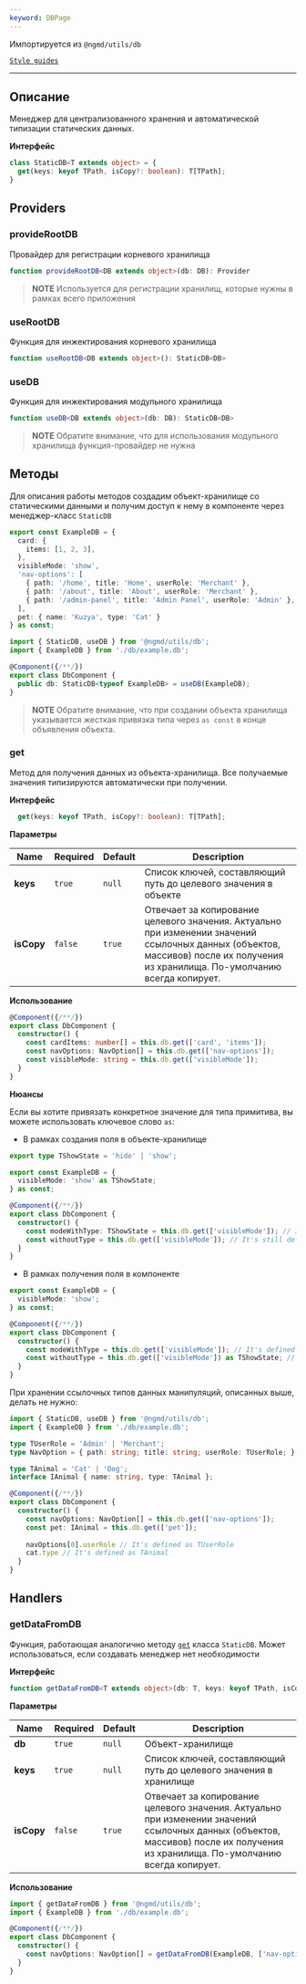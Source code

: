 ```yaml
---
keyword: DBPage
---
```


Импортируется из `@ngmd/utils/db`

[`Style guides`](/getting-started/style-guides#db)

---

## Описание

Менеджер для централизованного хранения и автоматической типизации статических данных.

**Интерфейс**

```ts
class StaticDB<T extends object> = {
  get(keys: keyof TPath, isCopy?: boolean): T[TPath];
}
```

## Providers

### provideRootDB

Провайдер для регистрации корневого хранилища

```ts
function provideRootDB<DB extends object>(db: DB): Provider
```

> **NOTE**
> Используется для регистрации хранилищ, которые нужны в рамках всего приложения 

### useRootDB

Функция для инжектирования корневого хранилища

```ts
function useRootDB<DB extends object>(): StaticDB<DB>
```

### useDB

Функция для инжектирования модульного хранилища

```ts
function useDB<DB extends object>(db: DB): StaticDB<DB>
```

> **NOTE**
> Обратите внимание, что для использования модульного хранилища функция-провайдер не нужна

## Методы

Для описания работы методов создадим объект-хранилище со статическими данными и получим доступ к нему в компоненте через менеджер-класс `StaticDB`


```ts name="example.db.ts" group="example-db" {12}
export const ExampleDB = {
  card: {
    items: [1, 2, 3],
  },
  visibleMode: 'show',
  'nav-options': [ 
    { path: '/home', title: 'Home', userRole: 'Merchant' },
    { path: '/about', title: 'About', userRole: 'Merchant' },
    { path: '/admin-panel', title: 'Admin Panel', userRole: 'Admin' },
  ],
  pet: { name: 'Kuzya', type: 'Cat' }
} as const;
```

```ts name="db.component.ts" group="example-db" {6}
import { StaticDB, useDB } from '@ngmd/utils/db';
import { ExampleDB } from './db/example.db';

@Component({/**/})
export class DbComponent {
  public db: StaticDB<typeof ExampleDB> = useDB(ExampleDB);
}
```

>**NOTE**
> Обратите внимание, что при создании объекта хранилища указывается жесткая привязка типа через `as const` в конце объявления объекта.


### get

Метод для получения данных из объекта-хранилища. Все получаемые значения типизируются автоматически при получении.

**Интерфейс**

```ts
  get(keys: keyof TPath, isCopy?: boolean): T[TPath];
```


**Параметры**

| Name | Required | Default | Description |
|----------|----------|----------|----------|
| **keys** | `true` | `null` | Список ключей, составляющий путь до целевого значения в объекте |
| **isCopy** | `false` | `true` | Отвечает за копирование целевого значения. Актуально при изменении значений ссылочных данных (объектов, массивов) после их получения из хранилища. По-умолчанию всегда копирует. |

**Использование**

```ts
@Component({/**/})
export class DbComponent {
  constructor() {
    const cardItems: number[] = this.db.get(['card', 'items']);
    const navOptions: NavOption[] = this.db.get(['nav-options']);
    const visibleMode: string = this.db.get(['visibleMode']);
  }
}
```

**Нюансы**

Если вы хотите привязать конкретное значение для типа примитива, вы можете использовать ключевое слово `as`:

- В рамках создания поля в объекте-хранилище

```ts name="example.db.ts" group="as-object-example" {1,4}
export type TShowState = 'hide' | 'show';

export const ExampleDB = {
  visibleMode: 'show' as TShowState;
} as const;
```

```ts name="db.component.ts" group="as-object-example"
@Component({/**/})
export class DbComponent {
  constructor() {
    const modeWithType: TShowState = this.db.get(['visibleMode']); // It's defined as TShowState.
    const withoutType = this.db.get(['visibleMode']); // It's still defined as TShowState.
  }
}
```

- В рамках получения поля в компоненте

```ts name="example.db.ts" group="as-component-example" {2}
export const ExampleDB = {
  visibleMode: 'show';
} as const;
```

```ts name="db.component.ts" group="as-component-example"
@Component({/**/})
export class DbComponent {
  constructor() {
    const modeWithType = this.db.get(['visibleMode']); // It's defined as 'show', because using "as const" in db file.
    const withoutType = this.db.get(['visibleMode']) as TShowState; // It's defined as TShowState.
  }
}
```


При хранении ссылочных типов данных манипуляций, описанных выше, делать не нужно:


```ts name="db.component.ts" group="object-example"
import { StaticDB, useDB } from '@ngmd/utils/db';
import { ExampleDB } from './db/example.db';

type TUserRole = 'Admin' | 'Merchant';
type NavOption = { path: string; title: string; userRole: TUserRole; };

type TAnimal = 'Cat' | 'Dog';
interface IAnimal { name: string, type: TAnimal };

@Component({/**/})
export class DbComponent {
  constructor() {
    const navOptions: NavOption[] = this.db.get(['nav-options']);
    const pet: IAnimal = this.db.get(['pet']);
    
    navOptions[0].userRole // It's defined as TUserRole
    cat.type // It's defined as TAnimal
  }
}
```

## Handlers

### getDataFromDB

Функция, работающая аналогично методу [`get`](/db#get) класса `StaticDB`. Может использоваться, если создавать менеджер нет необходимости

**Интерфейс**

```ts
function getDataFromDB<T extends object>(db: T, keys: keyof TPath, isCopy?: boolean): T[TPath];
```

**Параметры**

| Name | Required | Default | Description |
|----------|----------|----------|----------|
| **db** | `true` | `null` | Объект-хранилище |
| **keys** | `true` | `null` | Список ключей, составляющий путь до целевого значения в хранилище |
| **isCopy** | `false` | `true` | Отвечает за копирование целевого значения. Актуально при изменении значений ссылочных данных (объектов, массивов) после их получения из хранилища. По-умолчанию всегда копирует. |

**Использование**

```ts
import { getDataFromDB } from '@ngmd/utils/db';
import { ExampleDB } from './db/example.db';

@Component({/**/})
export class DbComponent {
  constructor() {
    const navOptions: NavOption[] = getDataFromDB(ExampleDB, ['nav-options']);
  }
}
```



